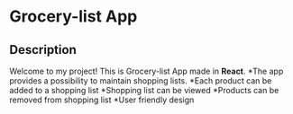# Grocery-list App
## Description
Welcome to my project! This is Grocery-list App made in **React**.
*The app provides a possibility to maintain shopping lists.
*Each product can be added to a shopping list
*Shopping list can be viewed
*Products can be removed from shopping list
*User friendly design
